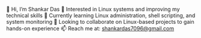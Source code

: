 👋 Hi, I’m Shankar Das
👀 Interested in Linux systems and improving my technical skills
🌱 Currently learning Linux administration, shell scripting, and system monitoring
💞️ Looking to collaborate on Linux-based projects to gain hands-on experience
📫 Reach me at: shankardas7096@gmail.com
